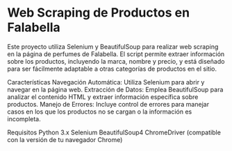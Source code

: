 # Web Scraping de Productos en Falabella

 Este proyecto utiliza Selenium y BeautifulSoup para realizar web scraping en la página de perfumes de Falabella. El script permite extraer información sobre los productos, incluyendo la marca, nombre y precio, y está diseñado para ser fácilmente adaptable a otras categorías de productos en el sitio.

Características
Navegación Automática: Utiliza Selenium para abrir y navegar en la página web.
Extracción de Datos: Emplea BeautifulSoup para analizar el contenido HTML y extraer información específica sobre productos.
Manejo de Errores: Incluye control de errores para manejar casos en los que los productos no se cargan o la información es incompleta.

Requisitos
Python 3.x
Selenium
BeautifulSoup4
ChromeDriver (compatible con la versión de tu navegador Chrome)
